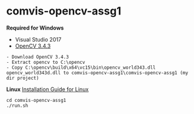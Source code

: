 # comvis-opencv-assg1

**Required for Windows**
- Visual Studio 2017
- [OpenCV 3.4.3](https://opencv.org/releases.html)


```
- Download OpenCV 3.4.3
- Extract opencv to C:\opencv
- Copy C:\opencv\build\x64\vc15\bin\opencv_world343.dll opencv_world343d.dll to comvis-opencv-assg1\comvis-opencv-assg1 (my dir project)
```

**Linux**
[Installation Guide for Linux](https://docs.opencv.org/3.4.1/d7/d9f/tutorial_linux_install.html)
``` 
cd comvis-opencv-assg1
./run.sh
```